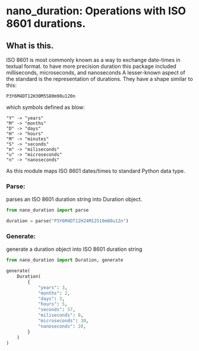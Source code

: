 # nano_duration: Operations with ISO 8601 durations.

## What is this.

ISO 8601 is most commonly known as a way to exchange date-times in textual format.
to have more precision duration this package included  milliseconds, microseconds, and nanoseconds
A lesser-known aspect of the standard is the representation of durations. They have a
shape similar to this:

```
P3Y6M4DT12H30M5S80m90u120n
```

which symbols defined as blow:<br />

```
"Y" -> "years"
"M" -> "months"
"D" -> "days"
"H" -> "hours"
"M" -> "minutes"
"S" -> "seconds"
"m" -> "miliseconds"
"u" -> "microseconds"
"n" -> "nanoseconds"
```

As this module maps ISO 8601 dates/times to standard Python data type.

### Parse:

parses an ISO 8601 duration string into Duration object.

```python
from nano_duration import parse

duration = parse("P3Y6M4DT12H24M12S10m80u12n")
```

### Generate:

generate a duration object into ISO 8601 duration string

```python
from nano_duration import Duration, generate

generate(
    Duration(
        {
            "years": 3,
            "months": 2,
            "days": 3,
            "hours": 5,
            "seconds": 57,
            "miliseconds": 8,
            "microseconds": 30,
            "nanoseconds": 20,
        }
    )
)
```